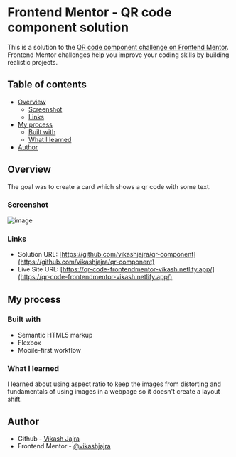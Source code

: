# Frontend Mentor - QR code component solution

This is a solution to the [QR code component challenge on Frontend Mentor](https://www.frontendmentor.io/challenges/qr-code-component-iux_sIO_H). Frontend Mentor challenges help you improve your coding skills by building realistic projects. 

## Table of contents

- [Overview](#overview)
  - [Screenshot](#screenshot)
  - [Links](#links)
- [My process](#my-process)
  - [Built with](#built-with)
  - [What I learned](#what-i-learned)
- [Author](#author)

## Overview
The goal was to create a card which shows a qr code with some text.

### Screenshot
![image](https://user-images.githubusercontent.com/96776232/189473545-26b5d0a2-499e-42c5-883f-5f00fd0ce7c9.png)

### Links

- Solution URL: [https://github.com/vikashjajra/qr-component](https://github.com/vikashjajra/qr-component)
- Live Site URL: [https://qr-code-frontendmentor-vikash.netlify.app/](https://qr-code-frontendmentor-vikash.netlify.app/)

## My process

### Built with

- Semantic HTML5 markup
- Flexbox
- Mobile-first workflow

### What I learned

I learned about using aspect ratio to keep the images from distorting and fundamentals of using images in a webpage so it doesn't create a layout shift.

## Author

- Github - [Vikash Jajra](https://github.com/vikashjajra)
- Frontend Mentor - [@vikashjajra](https://www.frontendmentor.io/profile/vikashjajra)
